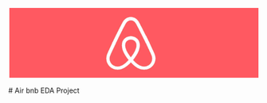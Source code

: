 <p align="center">
  <img src="https://github.com/Chetu6474/Air_bnb_EDA_Project/blob/main/Airbnb.png" width="500">
</p>
# Air bnb EDA Project
